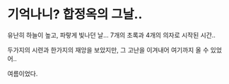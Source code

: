 # 기억나니? 합정옥의 그날..

유난히 하늘이 높고, 파랗게 빛나던 날... 7개의 초록과 4개의 의자로 시작된 시간..

두가지의 시련과 한가지의 재앙을 보았지만, 그 고난을 이겨내어 여기까지 올 수 있었어..

여름이었다.
